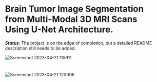 # Brain Tumor Image Segmentation from Multi-Modal 3D MRI Scans Using U-Net Architecture.


***_Status:_*** The project is on the edge of completion, but a detailed README description still needs to be added.

![Screenshot 2023-04-21 115911](https://user-images.githubusercontent.com/111432785/233558558-c1e6e559-02d2-40cf-b9cc-b1e0d06615db.png)

# 
![Screenshot 2023-04-21 120006](https://user-images.githubusercontent.com/111432785/233558575-6adb9605-dbfb-402d-a17c-9565d9b84f4a.png)
